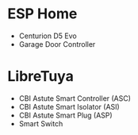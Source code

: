 # ESP Home
- Centurion D5 Evo
- Garage Door Controller

# LibreTuya
- CBI Astute Smart Controller (ASC)
- CBI Astute Smart Isolator (ASI)
- CBI Astute Smart Plug (ASP)
- Smart Switch